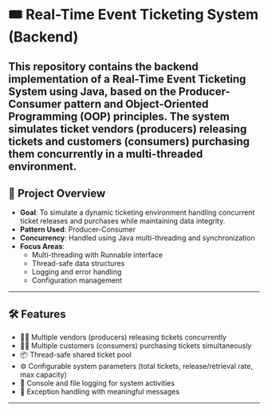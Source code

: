# 🎟️ Real-Time Event Ticketing System (Backend)

This repository contains the backend implementation of a **Real-Time Event Ticketing System** using **Java**, based on the **Producer-Consumer pattern** and **Object-Oriented Programming (OOP)** principles. The system simulates ticket vendors (producers) releasing tickets and customers (consumers) purchasing them concurrently in a multi-threaded environment.
---

## 📌 Project Overview

- **Goal**: To simulate a dynamic ticketing environment handling concurrent ticket releases and purchases while maintaining data integrity.
- **Pattern Used**: Producer-Consumer
- **Concurrency**: Handled using Java multi-threading and synchronization
- **Focus Areas**:
  - Multi-threading with Runnable interface
  - Thread-safe data structures
  - Logging and error handling
  - Configuration management

---

## 🛠️ Features

- 👨‍💼 Multiple vendors (producers) releasing tickets concurrently
- 🧑‍💻 Multiple customers (consumers) purchasing tickets simultaneously
- 📦 Thread-safe shared ticket pool
- ⚙️ Configurable system parameters (total tickets, release/retrieval rate, max capacity)
- 🧾 Console and file logging for system activities
- 🚨 Exception handling with meaningful messages

---
